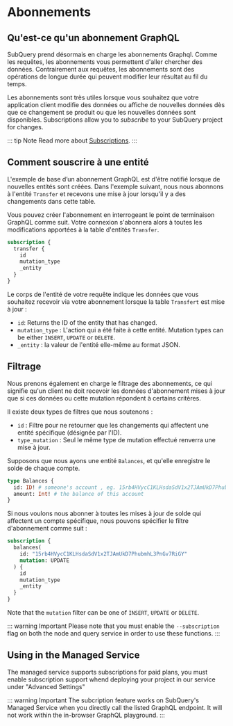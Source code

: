 # Abonnements

## Qu'est-ce qu'un abonnement GraphQL

SubQuery prend désormais en charge les abonnements Graphql. Comme les requêtes, les abonnements vous permettent d'aller chercher des données. Contrairement aux requêtes, les abonnements sont des opérations de longue durée qui peuvent modifier leur résultat au fil du temps.

Les abonnements sont très utiles lorsque vous souhaitez que votre application client modifie des données ou affiche de nouvelles données dès que ce changement se produit ou que les nouvelles données sont disponibles. Subscriptions allow you to _subscribe_ to your SubQuery project for changes.

::: tip Note Read more about [Subscriptions](https://www.apollographql.com/docs/react/data/subscriptions/). :::

## Comment souscrire à une entité

L'exemple de base d’un abonnement GraphQL est d'être notifié lorsque de nouvelles entités sont créées. Dans l'exemple suivant, nous nous abonnons à l'entité `Transfer` et recevons une mise à jour lorsqu'il y a des changements dans cette table.

Vous pouvez créer l'abonnement en interrogeant le point de terminaison GraphQL comme suit. Votre connexion s'abonnera alors à toutes les modifications apportées à la table d'entités `Transfer`.

```graphql
subscription {
  transfer {
    id
    mutation_type
    _entity
  }
}
```

Le corps de l'entité de votre requête indique les données que vous souhaitez recevoir via votre abonnement lorsque la table `Transfert` est mise à jour :

- `id`: Returns the ID of the entity that has changed.
- `mutation_type` : L'action qui a été faite à cette entité. Mutation types can be either `INSERT`, `UPDATE` or `DELETE`.
- `_entity` : la valeur de l'entité elle-même au format JSON.

## Filtrage

Nous prenons également en charge le filtrage des abonnements, ce qui signifie qu'un client ne doit recevoir les données d'abonnement mises à jour que si ces données ou cette mutation répondent à certains critères.

Il existe deux types de filtres que nous soutenons :

- `id` : Filtre pour ne retourner que les changements qui affectent une entité spécifique (désignée par l'ID).
- `type_mutation` : Seul le même type de mutation effectué renverra une mise à jour.

Supposons que nous ayons une entité `Balances`, et qu'elle enregistre le solde de chaque compte.

```graphql
type Balances {
  id: ID! # someone's account , eg. 15rb4HVycC1KLHsdaSdV1x2TJAmUkD7PhubmhL3PnGv7RiGY
  amount: Int! # the balance of this account
}
```

Si nous voulons nous abonner à toutes les mises à jour de solde qui affectent un compte spécifique, nous pouvons spécifier le filtre d'abonnement comme suit :

```graphql
subscription {
  balances(
    id: "15rb4HVycC1KLHsdaSdV1x2TJAmUkD7PhubmhL3PnGv7RiGY"
    mutation: UPDATE
  ) {
    id
    mutation_type
    _entity
  }
}
```

Note that the `mutation` filter can be one of `INSERT`, `UPDATE` or `DELETE`.

::: warning Important Please note that you must enable the `--subscription` flag on both the node and query service in order to use these functions. :::

## Using in the Managed Service

The managed service supports subscriptions for paid plans, you must enable subscription support whend deploying your project in our service under "Advanced Settings"

::: warning Important
The subcription feature works on SubQuery's Managed Service when you directly call the listed GraphQL endpoint. It will not work within the in-browser GraphQL playground.
:::
